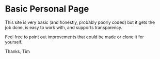 # Basic Personal Page
This site is very basic (and honestly, probably poorly coded) but it gets the job done, is easy to work with, and supports transparency.

Feel free to point out improvements that could be made or clone it for yourself.

Thanks,
Tim
